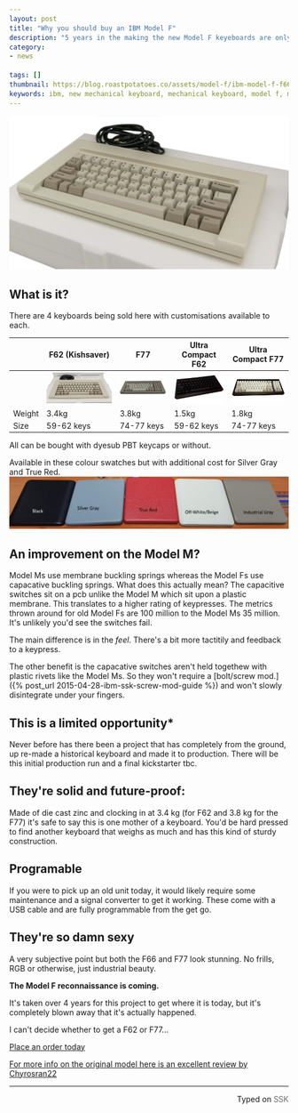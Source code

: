 ```yaml
---
layout: post
title: "Why you should buy an IBM Model F"
description: "5 years in the making the new Model F keyeboards are only a few months away. But why should you buy a Model F?"
category: 
- news

tags: []
thumbnail: https://blog.roastpotatoes.co/assets/model-f/ibm-model-f-f66-beige.jpg
keywords: ibm, new mechanical keyboard, mechanical keyboard, model f, model m, kishsaver
---
```

![New IBM Model F F66 Beige](/assets/model-f/ibm-model-f-f66-beige.jpg)

## What is it?
There are 4 keyboards being sold here with customisations available to each.


| | F62 (Kishsaver) | F77 | Ultra Compact F62 | Ultra Compact F77 |
|-|-------|--------|---------|---------|
|| [![New IBM Model F F62 Beige](/assets/model-f/f62-model-f-kishsaver-small.jpg)](https://www.modelfkeyboards.com/product/f62-model-f-keyboard-kishsaver/) | [![New IBM Model F F77 Beige](/assets/model-f/f77-model-f-small.png)](https://www.modelfkeyboards.com/product/f77-model-f-keyboard/) | [![New IBM Model F F62 Black Compact](/assets/model-f/f62-compact-model-f-small.png)](https://www.modelfkeyboards.com/product/f62-model-f-keyboard-kishsaver-ultra-compact/) | [![New IBM Model F F77 Compact Beige](/assets/model-f/f77-compact-model-f-small.png)](https://www.modelfkeyboards.com/product/f77-model-f-keyboard-ultra-compact/) |
|Weight| 3.4kg | 3.8kg | 1.5kg | 1.8kg |
|Size| 59-62 keys | 74-77 keys | 59-62 keys | 74-77 keys |

All can be bought with dyesub PBT keycaps or without.

Available in these colour swatches but with additional cost for Silver Gray and True Red.
![New Model F Available in These Colours](/assets/model-f/new-model-f-colour-swatches.jpg)

## An improvement on the Model M?
Model Ms use membrane buckling springs whereas the Model Fs use capacative buckling springs.
What does this actually mean? 
The capacitive switches sit on a pcb unlike the Model M which sit upon a plastic membrane. 
This translates to a higher rating of keypresses. The metrics thrown around for old Model Fs are 100 million to the Model Ms 35 million. It's unlikely you'd see the switches fail.

The main difference is in the *feel*. There's a bit more tactitily and feedback to a keypress.

The other benefit is the capacative switches aren't held togethew with plastic rivets like the Model Ms. So they won't require a [bolt/screw mod.]({% post_url 2015-04-28-ibm-ssk-screw-mod-guide %}) and won't slowly disintegrate under your fingers.

## This is a limited opportunity*
Never before has there been a project that has completely from the ground, up re-made a historical keyboard and made it to production. There will be this initial production run and a final kickstarter tbc.

## They're solid and future-proof:
Made of die cast zinc and clocking in at 3.4 kg (for F62 and 3.8 kg for the F77) it's safe to say this is one mother of a keyboard. You'd be hard pressed to find another keyboard that weighs as much and has this kind of sturdy construction.

## Programable
If you were to pick up an old unit today, it would likely require some maintenance and a signal converter to get it working.
These come with a USB cable and are fully programmable from the get go.


## They're so damn sexy
A very subjective point but both the F66 and F77 look stunning. No frills, RGB or otherwise, just industrial beauty.

**The Model F reconnaissance is coming.**

It's taken over 4 years for this project to get where it is today, but it's completely blown away that it's actually happened.

I can't decide whether to get a F62 or F77...


[Place an order today](https://www.modelfkeyboards.com/store/)


[For more info on the original model here is an excellent review by Chyrosran22](https://www.youtube.com/watch?v=nlbbBvS8wVY)

------------------------------------------------
 <p style="text-align: right" title="Screwed">Typed on <font color="#6c6c6c">SSK</font></p>
